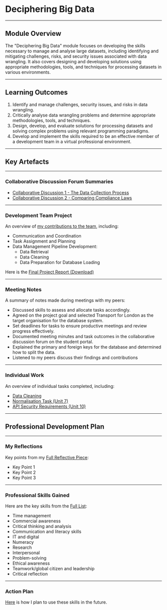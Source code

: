 # Deciphering Big Data

---

## Module Overview

The "Deciphering Big Data" module focuses on developing the skills necessary to manage and analyse large datasets, including identifying and mitigating challenges, risks, and security issues associated with data wrangling. It also covers designing and developing solutions using appropriate methodologies, tools, and techniques for processing datasets in various environments.

---

## Learning Outcomes

1. Identify and manage challenges, security issues, and risks in data wrangling.
2. Critically analyse data wrangling problems and determine appropriate methodologies, tools, and techniques.
3. Design, develop, and evaluate solutions for processing datasets and solving complex problems using relevant programming paradigms.
4. Develop and implement the skills required to be an effective member of a development team in a virtual professional environment.

---

## Key Artefacts

---

### Collaborative Discussion Forum Summaries

- [Collaborative Discussion 1 - The Data Collection Process](./Collaborative_Discussions/Collaborative_Discussion_1)
- [Collaborative Discussion 2 - Comparing Compliance Laws](./Collaborative_Discussions/Collaborative_Discussion_2)

---

### Development Team Project

An overview of [my contributions to the team](./Team_Exercises/README.md), including:

- Communication and Coordination
- Task Assignment and Planning
- Data Management Pipeline Development:
  - Data Retrieval
  - Data Cleaning
  - Data Preparation for Database Loading

Here is the [Final Project Report (Download)](./Team_Exercises/final-report.docx)

---

### Meeting Notes

A summary of notes made during meetings with my peers:

- Discussed skills to assess and allocate tasks accordingly.
- Agreed on the project goal and selected Transport for London as the target organisation for the database system.
- Set deadlines for tasks to ensure productive meetings and review progress effectively.
- Documented meeting minutes and task outcomes in the collaborative discussion forum on the student portal.
- Explained the primary and foreign keys for the database and determined how to split the data.
- Listened to my peers discuss their findings and contributions

---

### Individual Work

An overview of individual tasks completed, including:

- [Data Cleaning](./Individual_Work/data_cleaning/README.md)
- [Normalisation Task (Unit 7)](./Individual_Tasks/normalisation_task_unit7.md)
- [API Security Requirements (Unit 10)](./Individual_Tasks/api_security_requirements_unit10.md)

---

## Professional Development Plan

---

### My Reflections

Key points from my [Full Reflective Piece](./Individual_Tasks/README.md):

- Key Point 1
- Key Point 2
- Key Point 3

---

### Professional Skills Gained

Here are the key skills from the [Full List](./Professional_Development/professional_development_plan.md):
- Time management
- Commercial awareness
- Critical thinking and analysis
- Communication and literacy skills
- IT and digital
- Numeracy
- Research
- Interpersonal
- Problem-solving
- Ethical awareness
- Teamwork/global citizen and leadership
- Critical reflection

---

### Action Plan

[Here](./Professional_Development/professional_development_plan.md) is how I plan to use these skills in the future.
